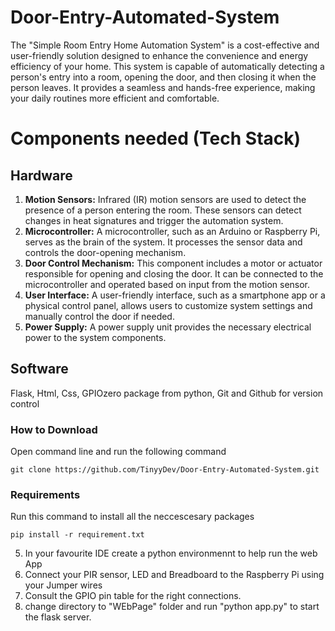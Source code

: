 # Door-Entry-Automated-System
The "Simple Room Entry Home Automation System" is a cost-effective and user-friendly solution designed to enhance the convenience and energy efficiency of your home. This system is capable of automatically detecting a person's entry into a room, opening the door, and then closing it when the person leaves. It provides a seamless and hands-free experience, making your daily routines more efficient and comfortable.

# Components needed (Tech Stack)
## Hardware
1. **Motion Sensors:** Infrared (IR) motion sensors are used to detect the presence of a person entering the room. These sensors can detect changes in heat signatures and trigger the automation system.
2. **Microcontroller:** A microcontroller, such as an Arduino or Raspberry Pi, serves as the brain of the system. It processes the sensor data and controls the door-opening mechanism.
3. **Door Control Mechanism:** This component includes a motor or actuator responsible for opening and closing the door. It can be connected to the microcontroller and operated based on input from the motion sensor.
4. **User Interface:** A user-friendly interface, such as a smartphone app or a physical control panel, allows users to customize system settings and manually control the door if needed.
5. **Power Supply:** A power supply unit provides the necessary electrical power to the system components.

## Software
Flask, Html, Css, GPIOzero package from python, Git and Github for version control


### How to Download
Open command line and run the following command
```
git clone https://github.com/TinyyDev/Door-Entry-Automated-System.git
```
### Requirements
Run this command to install all the neccescesary packages
```
pip install -r requirement.txt
```

5. In your favourite IDE create a python environmennt to help run the web App
6. Connect your PIR sensor, LED and Breadboard to the Raspberry Pi using your Jumper wires
7. Consult the GPIO pin table for the right connections.
8. change directory to "WEbPage" folder and run "python app.py" to start the flask server.

